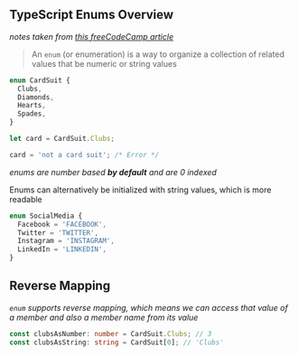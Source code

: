 ## TypeScript Enums Overview

_notes taken from [this freeCodeCamp article](https://www.freecodecamp.org/news/the-definitive-typescript-handbook/)_

> An `enum` (or enumeration) is a way to organize a collection of related values that be numeric or string values

```ts
enum CardSuit {
  Clubs,
  Diamonds,
  Hearts,
  Spades,
}

let card = CardSuit.Clubs;

card = 'not a card suit'; /* Error */
```

_enums are number based **by default** and are 0 indexed_

Enums can alternatively be initialized with string values, which is more readable

```ts
enum SocialMedia {
  Facebook = 'FACEBOOK',
  Twitter = 'TWITTER',
  Instagram = 'INSTAGRAM',
  LinkedIn = 'LINKEDIN',
}
```

## Reverse Mapping

_`enum` supports reverse mapping, which means we can access that value of a member and also a member name from its value_

```ts
const clubsAsNumber: number = CardSuit.Clubs; // 3
const clubsAsString: string = CardSuit[0]; // 'Clubs'
```
